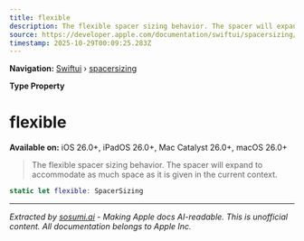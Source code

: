 ```yaml
---
title: flexible
description: The flexible spacer sizing behavior. The spacer will expand to accommodate as much space as it is given in the current context.
source: https://developer.apple.com/documentation/swiftui/spacersizing/flexible
timestamp: 2025-10-29T00:09:25.283Z
---
```


**Navigation:** [Swiftui](/documentation/swiftui) › [spacersizing](/documentation/swiftui/spacersizing)

**Type Property**

# flexible

**Available on:** iOS 26.0+, iPadOS 26.0+, Mac Catalyst 26.0+, macOS 26.0+

> The flexible spacer sizing behavior. The spacer will expand to accommodate as much space as it is given in the current context.

```swift
static let flexible: SpacerSizing
```

---

*Extracted by [sosumi.ai](https://sosumi.ai) - Making Apple docs AI-readable.*
*This is unofficial content. All documentation belongs to Apple Inc.*
